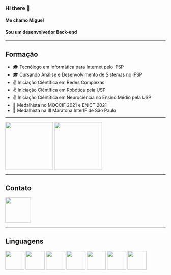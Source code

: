 ### Hi there 👋
#### Me chamo Miguel
#### Sou um desenvolvedor Back-end

----
## Formação

- 🎓 Tecnólogo em Informática para Internet pelo IFSP
- 🎓 Cursando Análise e Desenvolvimento de Sistemas no IFSP
- ✌ Iniciação Ciêntífica em Redes Complexas
- ✌ Iniciação Ciêntífica em Robótica pela USP
- ✌ Iniciação Ciêntífica em Neurociência no Ensino Médio pela USP
- 🥇 Medalhista no MOCCIF 2021 e ENICT 2021
- 🥈 Medalhista na III Maratona InterIF de São Paulo

----
<div>
    <img src="https://github-readme-stats.vercel.app/api?username=Miguel-Silva-Alves&show_icons=true&theme=radical" height="150em" align="center" />
    <img src="https://github-readme-stats.vercel.app/api/top-langs/?username=Miguel-Silva-Alves&layout=compact" height="150em" align="center" />
</div>

----
## Contato
<a href="https://www.linkedin.com/in/miguel-alves-746690225">
    <img src="https://cdn.jsdelivr.net/gh/devicons/devicon/icons/linkedin/linkedin-original-wordmark.svg" aligned="center" height="80" width="80"  />
</a>

          

----
## Linguagens

<div>
    <img src="https://cdn.jsdelivr.net/gh/devicons/devicon/icons/python/python-original.svg" align="center" heigth="50" width="60">
    <img src="https://cdn.jsdelivr.net/gh/devicons/devicon/icons/java/java-original.svg" align="center" heigth="50" width="60">
    <img src="https://cdn.jsdelivr.net/gh/devicons/devicon/icons/html5/html5-original-wordmark.svg" align="center" heigth="50" width="60">
    <img src="https://cdn.jsdelivr.net/gh/devicons/devicon/icons/css3/css3-original-wordmark.svg" align="center" heigth="50" width="60">
    <img src="https://cdn.jsdelivr.net/gh/devicons/devicon/icons/docker/docker-original-wordmark.svg" align="center" heigth="50" width="60">
    <img src="https://cdn.jsdelivr.net/gh/devicons/devicon/icons/django/django-plain-wordmark.svg" align="center" heigth="50" width="60">
    <img src="https://cdn.jsdelivr.net/gh/devicons/devicon/icons/android/android-plain-wordmark.svg" align="center" heigth="50" width="60">
</div>

<!--
**Miguel-Silva-Alves/Miguel-Silva-Alves** is a ✨ _special_ ✨ repository because its `README.md` (this file) appears on your GitHub profile.

Here are some ideas to get you started:

- 🔭 I’m currently working on ...
- 🌱 I’m currently learning ...
- 👯 I’m looking to collaborate on ...
- 🤔 I’m looking for help with ...
- 💬 Ask me about ...
- 📫 How to reach me: ...
- 😄 Pronouns: ...
- ⚡ Fun fact: ...
-->
